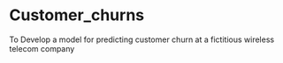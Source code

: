 # Customer_churns
To Develop a model for predicting customer churn at a fictitious wireless telecom company
